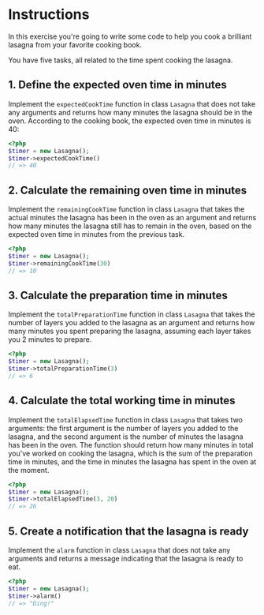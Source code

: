 # Instructions

In this exercise you're going to write some code to help you cook a brilliant lasagna from your favorite cooking book.

You have five tasks, all related to the time spent cooking the lasagna.

## 1. Define the expected oven time in minutes

Implement the `expectedCookTime` function in class `Lasagna` that does not take any arguments and returns how many minutes the lasagna should be in the oven.
According to the cooking book, the expected oven time in minutes is 40:

```php
<?php
$timer = new Lasagna();
$timer->expectedCookTime()
// => 40
```

## 2. Calculate the remaining oven time in minutes

Implement the `remainingCookTime` function in class `Lasagna` that takes the actual minutes the lasagna has been in the oven as an argument and returns how many minutes the lasagna still has to remain in the oven, based on the expected oven time in minutes from the previous task.

```php
<?php
$timer = new Lasagna();
$timer->remainingCookTime(30)
// => 10
```

## 3. Calculate the preparation time in minutes

Implement the `totalPreparationTime` function in class `Lasagna` that takes the number of layers you added to the lasagna as an argument and returns how many minutes you spent preparing the lasagna, assuming each layer takes you 2 minutes to prepare.

```php
<?php
$timer = new Lasagna();
$timer->totalPreparationTime(3)
// => 6
```

## 4. Calculate the total working time in minutes

Implement the `totalElapsedTime` function in class `Lasagna` that takes two arguments: the first argument is the number of layers you added to the lasagna, and the second argument is the number of minutes the lasagna has been in the oven.
The function should return how many minutes in total you've worked on cooking the lasagna, which is the sum of the preparation time in minutes, and the time in minutes the lasagna has spent in the oven at the moment.

```php
<?php
$timer = new Lasagna();
$timer->totalElapsedTime(3, 20)
// => 26
```

## 5. Create a notification that the lasagna is ready

Implement the `alarm` function in class `Lasagna` that does not take any arguments and returns a message indicating that the lasagna is ready to eat.

```php
<?php
$timer = new Lasagna();
$timer->alarm()
// => "Ding!"
```
